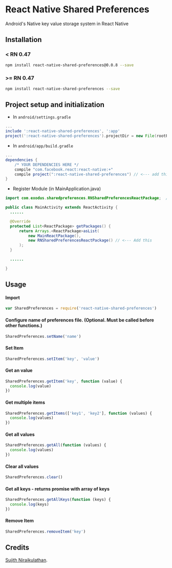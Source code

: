 # React Native Shared Preferences

Android's Native key value storage system in React Native

## Installation

### < RN 0.47

```bash
npm install react-native-shared-preferences@0.0.8 --save
```

### >= RN 0.47

```bash
npm install react-native-shared-preferences --save
```

## Project setup and initialization

- In `android/settings.gradle`

```gradle
...
include ':react-native-shared-preferences', ':app'
project(':react-native-shared-preferences').projectDir = new File(rootProject.projectDir, '../node_modules/react-native-shared-preferences/android')
```

- In `android/app/build.gradle`

```gradle
...
dependencies {
    /* YOUR DEPENDENCIES HERE */
    compile "com.facebook.react:react-native:+"
    compile project(":react-native-shared-preferences") // <--- add this
}

```

- Register Module (in MainApplication.java)

```java
import com.exodus.sharedpreferences.RNSharedPreferencesReactPackage;  // <--- import

public class MainActivity extends ReactActivity {
  ......

  @Override
  protected List<ReactPackage> getPackages() {
      return Arrays.<ReactPackage>asList(
          new MainReactPackage(),
          new RNSharedPreferencesReactPackage() // <--- Add this
      );
  }

  ......

}
```

## Usage

#### Import

```javascript
var SharedPreferences = require('react-native-shared-preferences')
```

#### Configure name of preferences file. (Optional. Must be called before other functions.)

```javascript
SharedPreferences.setName('name')
```

#### Set Item

```javascript
SharedPreferences.setItem('key', 'value')
```

#### Get an value

```javascript
SharedPreferences.getItem('key', function (value) {
  console.log(value)
})
```

#### Get multiple items

```javascript
SharedPreferences.getItems(['key1', 'key2'], function (values) {
  console.log(values)
})
```

#### Get all values

```javascript
SharedPreferences.getAll(function (values) {
  console.log(values)
})
```

#### Clear all values

```javascript
SharedPreferences.clear()
```

#### Get all keys - returns promise with array of keys

```javascript
SharedPreferences.getAllKeys(function (keys) {
  console.log(keys)
})
```

#### Remove Item

```javascript
SharedPreferences.removeItem('key')
```

## Credits

[Sujith Niraikulathan](http://bit.ly/sujithkanna 'Sujith').
